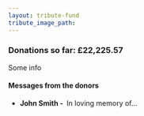 ```yaml
---
layout: tribute-fund
tribute_image_path: 
---
```


### Donations so far: &pound;22,225.57

Some info


#### Messages from the donors

* **John Smith -&nbsp;** In loving memory of...